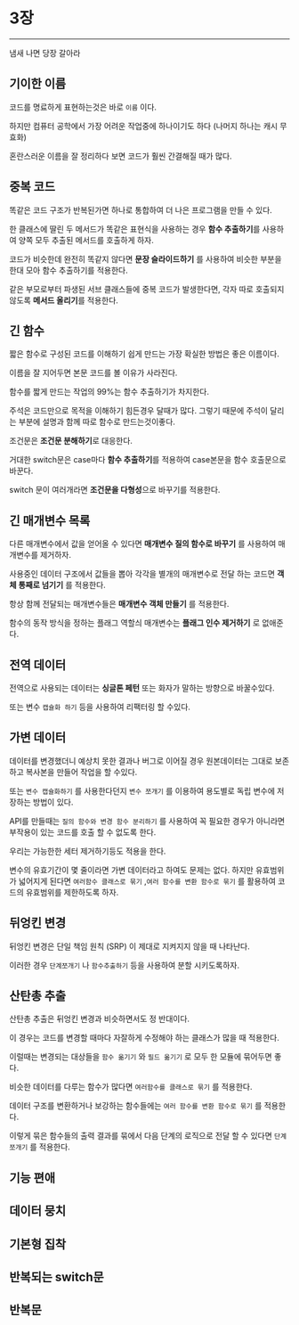 # 3장

---

냄새 나면 당장 갈아라



## 기이한 이름

코드를 명료하게 표현하는것은 바로 `이름` 이다.

하지만 컴퓨터 공학에서 가장 어려운 작업중에 하나이기도 하다 (나머지 하나는 캐시 무효화)

혼란스러운 이름을 잘 정리하다 보면 코드가 훨씬 간결해질 때가 많다.



## 중복 코드

똑같은 코드 구조가 반복된가면 하나로 통합하여 더 나은 프로그램을 만들 수 있다.

한 클래스에 딸린 두 메서드가 똑같은 표현식을 사용하는 경우 **함수 추출하기**를 사용하여 양쪽 모두 추출된 메서드를 호출하게 하자.

코드가 비슷한데 완전히 똑같지 않다면 **문장 슬라이드하기** 를 사용하여 비슷한 부분을 한대 모아 함수 추출하기를 적용한다.

같은 부모로부터 파생된 서브 클래스들에 중복 코드가 발생한다면, 각자 따로 호출되지 않도록 **메서드 올리기**를 적용한다.



## 긴 함수

짧은 함수로 구성된 코드를 이해하기 쉽게 만드는 가장 확실한 방법은 좋은 이름이다.

이름을 잘 지어두면 본문 코드를 볼 이유가 사라진다.

함수를 짧게 만드는 작업의 99%는 함수 추출하기가 차지한다.

주석은 코드만으로 목적을 이해하기 힘든경우 달때가 많다. 그렇기 때문에 주석이 달리는 부분에 설명과 함께 따로 함수로 만드는것이좋다.

조건문은 **조건문 분해하기**로 대응한다.

거대한 switch문은 case마다 **함수 추출하기**를 적용하여 case본문을 함수 호출문으로 바꾼다.

switch 문이 여러개라면 **조건문을 다형성**으로 바꾸기를 적용한다.



## 긴 매개변수 목록

다른 매개변수에서 값을 얻어올 수 있다면 **매개변수 질의 함수로 바꾸기** 를 사용하여 매개변수를 제거하자.

사용중인 데이터 구조에서 값들을 뽑아 각각을 별개의 매개변수로 전달 하는 코드면 **객체 통째로 넘기기** 를 적용한다.

항상 함께 전달되는 매개변수들은 **매개변수 객체 만들기** 를 적용한다.

함수의 동작 방식을 정하는 플래그 역할싀 매개변수는 **플래그 인수 제거하기** 로 없애준다.



## 전역 데이터

전역으로 사용되는 데이터는 **싱글톤 페턴** 또는 화자가 말하는 방향으로 바꿀수있다.

또는 변수 `캡슐화 하기` 등을 사용하여 리팩터링 할 수있다.



## 가변 데이터

데이터를 변경했더니 예상치 못한 결과나 버그로 이어질 경우 원본데이터는 그대로 보존하고 복사본을 만들어 작업을 할 수있다.

또는 `변수 캡슐화하기` 를 사용한다던지 `변수 쪼개기` 를 이용하여 용도별로 독립 변수에 저장하는 방법이 있다.

API를 만들때는 `질의 함수와 변경 함수 분리하기` 를 사용하여 꼭 필요한 경우가 아니라면 부작용이 있는 코드를 호출 할 수 없도록 한다.

우리는 가능한한 세터 제거하기등도 적용을 한다.

변수의 유효기간이 몇 줄이라면 가변 데이터라고 하여도 문제는 없다. 하지만 유효범위가 넓어지게 된다면 `여러함수 클래스로 묶기` ,`여러 함수를 변환 함수로 묶기` 를 활용하여 코드의 유효범위를 제한하도록 하자.



## 뒤엉킨 변경

뒤엉킨 변경은 단일 책임 원칙 (SRP) 이 제대로 지켜지지 않을 때 나타난다.

이러한 경우 `단계쪼개기` 나 `함수추출하기` 등을 사용하여 분할 시키도록하자.



## 산탄총 추출

산탄총 추출은 뒤엉킨 변경과 비슷하면서도 정 반대이다.

이 경우는 코드를 변경할 때마다 자잘하게 수정해야 하는 클래스가 많을 때 적용한다.

이럴때는 변경되는 대상들을 `함수 옮기기` 와 `필드 옮기기` 로 모두 한 모듈에 묶어두면 좋다.

비슷한 데이터를 다루는 함수가 많다면 `여러함수를 클래스로 묶기` 를 적용한다.

데이터 구조를 변환하거나 보강하는 함수들에는 `여러 함수를 변환 함수로 묶기` 를 적용한다.

이렇게 묶은 함수들의 출력 결과를 묶에서 다음 단계의 로직으로 전달 할 수 있다면 `단계 쪼개기` 를 적용한다.



## 기능 편애



## 데이터 뭉치



## 기본형 집착



## 반복되는 switch문



## 반복문





